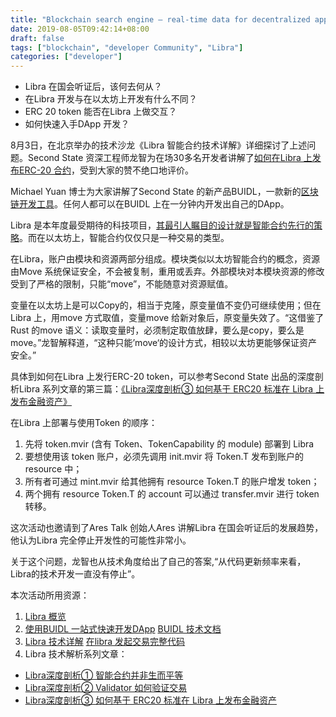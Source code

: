```yaml
---
title: "Blockchain search engine — real-time data for decentralized applications (DApps)"
date: 2019-08-05T09:42:14+08:00
draft: false
tags: ["blockchain", "developer Community", "Libra"]
categories: ["developer"]
---
```


* Libra 在国会听证后，该何去何从？
* 在Libra 开发与在以太坊上开发有什么不同？
* ERC 20 token 能否在Libra 上做交互？
* 如何快速入手DApp 开发？

8月3日，在北京举办的技术沙龙《Libra 智能合约技术详解》详细探讨了上述问题。Second State 资深工程师龙智为在场30多名开发者讲解了[如何在Libra 上发布ERC-20 合约](https://blog.secondstate.io/post/20190719-how-to-issue-erc20-token-on-libra-with-move-language-zh/)，受到大家的赞不绝口地评价。

Michael Yuan 博士为大家讲解了Second State 的新产品BUIDL，一款新的[区块链开发工具](https://buidl.secondstate.io/)。任何人都可以在BUIDL 上在一分钟内开发出自己的DApp。

Libra 是本年度最受期待的科技项目，[其最引人瞩目的设计就是智能合约先行的策略](https://blog.secondstate.io/post/20190621-libra-first-impressions-zh/)。而在以太坊上，智能合约仅仅只是一种交易的类型。

在Libra，账户由模块和资源两部分组成。模块类似以太坊智能合约的概念，资源由Move 系统保证安全，不会被复制，重用或丢弃。外部模块对本模块资源的修改受到了严格的限制，只能“move”，不能随意对资源赋值。

变量在以太坊上是可以Copy的，相当于克隆，原变量值不变仍可继续使用；但在Libra 上，用move 方式取值，变量move 给新对象后，原变量失效了。“这借鉴了Rust 的move 语义：读取变量时，必须制定取值放肆，要么是copy，要么是move。”龙智解释道，“这种只能’move‘的设计方式，相较以太坊更能够保证资产安全。”

具体到如何在Libra 上发行ERC-20 token，可以参考Second State 出品的深度剖析Libra 系列文章的第三篇：[《Libra深度剖析③ 如何基于 ERC20 标准在 Libra 上发布金融资产》](https://blog.secondstate.io/post/20190719-how-to-issue-erc20-token-on-libra-with-move-language-zh/)

在Libra 上部署与使用Token 的顺序：

1. 先将 token.mvir (含有 Token、TokenCapability 的 module) 部署到 Libra
2. 要想使用该 token 账户，必须先调用 init.mvir 将 Token.T 发布到账户的 resource 中；
3. 所有者可通过 mint.mvir 给其他拥有 resource Token.T 的账户增发 token；
4. 两个拥有 resource Token.T 的 account 可以通过 transfer.mvir 进行 token 转移。


这次活动也邀请到了Ares Talk 创始人Ares 讲解Libra 在国会听证后的发展趋势，他认为Libra 完全停止开发性的可能性非常小。

关于这个问题，龙智也从技术角度给出了自己的答案,“从代码更新频率来看，Libra的技术开发一直没有停止”。

本次活动所用资源：

1. [Libra 概览](https://github.com/CyberMiles/education/blob/master/meetups/beijing/6-libra/Libra%20AresTalk.pdf)
2. [使用BUIDL 一站式快速开发DApp](https://buidl.secondstate.io/)
[BUIDL 技术文档](https://docs.secondstate.io/buidl-developer-tool/getting-started)
3. [Libra 技术详解](https://github.com/CyberMiles/education/blob/master/meetups/beijing/6-libra/Libra-dragon.pdf)
[在libra 发起交易完整代码](https://github.com/second-state/libra-research/tree/master/examples/ERC20Token)
4. Libra 技术解析系列文章：
* [Libra深度剖析① 智能合约并非生而平等](https://blog.secondstate.io/post/20190621-libra-first-impressions-zh/)
* [Libra深度剖析② Validator 如何验证交易](https://blog.secondstate.io/post/20190701-libra-first-impressions-zh/)
* [Libra深度剖析③ 如何基于 ERC20 标准在 Libra 上发布金融资产](https://blog.secondstate.io/post/20190719-how-to-issue-erc20-token-on-libra-with-move-language-zh/)


